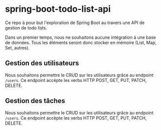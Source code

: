 # spring-boot-todo-list-api

Ce repo à pour but l'exploration de Spring Boot au travers une API de gestion de todo lists.

Dans un premier temps, nous ne souhaitons aucune intégration à une base de données.
Tous les éléments seront donc stocker en mémoire (List, Map, Set, autres).

## Gestion des utilisateurs

Nous souhaitons permettre le CRUD sur les utilisateurs grâce au endpoint `/users`.
Ce endpoint accèpte les verbs HTTP POST, GET, PUT, PATCH, DELETE.


## Gestion des tâches

Nous souhaitons permettre le CRUD sur les utilisateurs grâce au endpoint `/users`.
Ce endpoint accèpte les verbs HTTP POST, GET, PUT, PATCH, DELETE.

